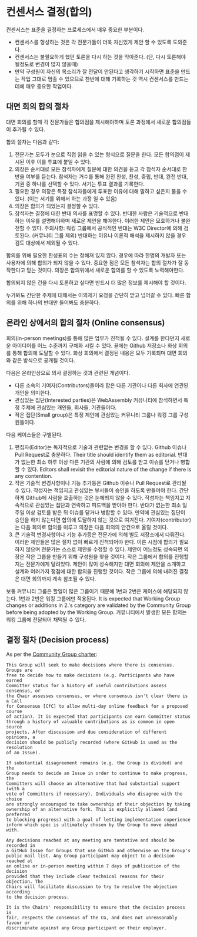 
# 컨센서스 결정(합의)

컨센서스는 표준을 결정하는 프로세스에서 매우 중요한 부분이다.

* 컨센서스를 형성하는 것은 각 전문가들이 더욱 자신있게 제안 할 수 있도록 도와준다.
* 컨센서스는 불필요하게 했던 토론을 다시 하는 것을 막아준다. (단, 다시 토론해야 될정도로 변경이 많지 않을때)
* 만약 구성원이 자신의 목소리가 잘 전달이 안된다고 생각하기 시작하면 표준을 만드는 작업 그대로 멈출 수 있으므로 
  찬반에 대해 기록하는 것 역시 컨센서스를 만드는데에 매우 중요한 작업이다.

## 대면 회의 합의 절차

대면 회의를 할때 각 전문가들은 합의점을 제시해야하며 토론 과정에서 새로운 합의점들이 추가될 수 있다. 

합의 절차는 다음과 같다:

1. 전문가는 모두가 눈으로 직접 읽을 수 있는 형식으로 질문을 한다. 
   모든 합의점이 제시된 이후 이를 투표에 붙일 수 있다.
2. 의장은 순서대로 모든 참석자에게 질문에 대한 의견을 듣고 각 참석자 순서대로 찬반을 여부를 듣는다.
   참석자는 거수를 통해 완전 찬성, 찬성, 중립, 반대, 완전 반대, 기권 중 하나를 선택할 수 있다.
   서기는 투표 결과를 기록한다.
3. 필요한 경우 의장은 특정 참석자들에게 투표한 이유에 대해 말하고 싶은지 물을 수 있다. (이는 서기를 위해서 하는 과정 일 수 있음)
4. 의장은 합의가 되었는지 결정할 수 있다.
5. 참석자는 결정에 대한 반대 의사를 표명할 수 있다. 
   반대한 사람은 기술적으로 반대하는 이유를 설명해야하며 새로운 제안을 해야한다.
   이러한 제안은 모호하거나 불완전할 수 있다. 주의사항: 워킹 그룹에서 
   공식적인 반대는 W3C Director에 의해 검토된다. (커뮤니티 그룹 제외)
   반대하는 이유나 이론적 해석을 제시하지 않을 경우 검토 대상에서 제외될 수 있다.

합의를 위해 필요한 찬성표의 수는 정해져 있지 않다. 경우에 따라 한명의 개발자 또는 사용자에 의해 
합의가 되지 않을 수 있다. 중요한 점은 모든 참석자는 합의 절차가 잘 동작한다고 믿는 것이다.
의장은 합의위에서 새로운 합의를 할 수 있도록 노력해야한다.

합의되지 않은 건을 다시 토론하고 싶다면 반드시 더 많은 정보를 제시해야 할 것이다.

누가봐도 간단한 주제에 대해서는 이의제기 요청을 간단히 받고 넘어갈 수 있다.
빠른 합의를 위해 하나의 반대만 들어봐도 충분하다.

## 온라인 상에서의 합의 절차 (Online consensus)

회의(in-person meetings)를 통해 많은 업무가 진척될 수 있다. 설계를 한다던지 새로운 아이디어를 어느 수준까지 구체화 시킬 수 있다.
끝에는 Github 저장소나 화상 회의를 통해 합의에 도달할 수 있다.
화상 회의에서 결정된 내용은 모두 기록되며 대면 회의와 같은 방식으로 공개될 것이다.

다음은 온라인상으로 의사 결정하는 것과 관련된 개념이다.

* 다른 소속의 기여자(Contributors)들이라 함은 다른 기관이나 다른 회사에 연관된 개인을 의미한다.
* 관심있는 집단(Interested parties)은 WebAssembly 커뮤니티에 참석하면서 특정 주제에 관심있는 개인들, 회사들, 기관들이다.
* 작은 집단(Small group)은 특정 제안에 관심있는 커뮤니티 그룹나 워킹 그룹 구성원들이다.

다음 케이스들은 구별된다.

1. 편집자(Editor)는 독자적으로 기술과 관련없는 변경을 할 수 있다. Github 이슈나 Pull Request로 충분하다.
   Their title should identify them as editorial. 반대가 없는한 최소 하루 이상 다른 기관의 사람에 의해 검토를 받고 이슈를 닫거나 병합할 수 있다.
   Editors shall revisit the editorial nature of the change if there is any contention.
2. 작은 기술적 변경사항이나 기능 추가등은 Github 이슈나 Pull Request로 관리될 수 있다. 
   작성자는 책임지고 관심있는 부서들이 승인을 하도록 만들어야 한다.
   간단하게 Github에 사람을 호출하는 것은 눈에띄지 않을 수 있다. 작성자는 책임지고 지속적으로 관심있는 집단과 연락하고 피드백을 받아야 한다.
   반대가 없는한 최소 일주일 이상 검토를 받은 뒤 이슈를 닫거나 병합할 수 있다.
   만약에 관심있는 집단이 승인을 하지 않는다면 합의에 도달하지 않는 것으로 여겨진다.
   기여자(contributor)는 다음 회의로 합의를 미루고 의장은 다음 회의의 안건으로 올릴 것이다.
3. 큰 기술적 변경사항이나 기능 추가등은 전문가에 의해 별도 저장소에서 다뤄진다. 이러한 제안들은 많은 절차 없이 빠르게 진척되어야 한다.
   이른 시점에 합의가 필요하지 않으며 전문가는 스스로 제안을 수정할 수 있다. 제안이 어느정도 성숙되면 의장은 작은 그룹을 만들기 위해 구성원을 찾을 것이다.
   작은 그룹에서 합의를 진행할지는 전문가에게 달려있다. 제안이 많이 성숙해지만 대면 회의에 제안을 소개하고 설계와 여러가지 쟁점에 대한 합의을 진행할 것이다.
   작은 그룹에 의해 내려진 결정은 대면 회의까지 계속 참조될 수 있다.

보통 커뮤니티 그룹은 할일이 많은 그룹이기 때문에 1번과 2번은 케이스에 해당되지 않는다. 1번과 2번은 워킹 그룹에만 적용된다.
It is expected that Working Group
changes or additions in 2.'s category are validated by the Community Group
before being adopted by the Working Group. 커뮤니티에서 발생한 모든 합의는 워킹 그룹에 전달되어 채택될 수 있다.

## 결정 절차 (Decision process)

As per the [Community Group charter](https://webassembly.github.io/cg-charter/):

    This Group will seek to make decisions where there is consensus. Groups are
    free to decide how to make decisions (e.g. Participants who have earned
    Committer status for a history of useful contributions assess consensus, or
    the Chair assesses consensus, or where consensus isn't clear there is a Call
    for Consensus [CfC] to allow multi-day online feedback for a proposed course
    of action). It is expected that participants can earn Committer status
    through a history of valuable contributions as is common in open source
    projects. After discussion and due consideration of different opinions, a
    decision should be publicly recorded (where GitHub is used as the resolution
    of an Issue).

    If substantial disagreement remains (e.g. the Group is divided) and the
    Group needs to decide an Issue in order to continue to make progress, the
    Committers will choose an alternative that had substantial support (with a
    vote of Committers if necessary). Individuals who disagree with the choice
    are strongly encouraged to take ownership of their objection by taking
    ownership of an alternative fork. This is explicitly allowed (and preferred
    to blocking progress) with a goal of letting implementation experience
    inform which spec is ultimately chosen by the Group to move ahead with.

    Any decisions reached at any meeting are tentative and should be recorded in
    a GitHub Issue for Groups that use GitHub and otherwise on the Group's
    public mail list. Any Group participant may object to a decision reached at
    an online or in-person meeting within 7 days of publication of the decision
    provided that they include clear technical reasons for their objection. The
    Chairs will facilitate discussion to try to resolve the objection according
    to the decision process.

    It is the Chairs' responsibility to ensure that the decision process is
    fair, respects the consensus of the CG, and does not unreasonably favour or
    discriminate against any Group participant or their employer.

